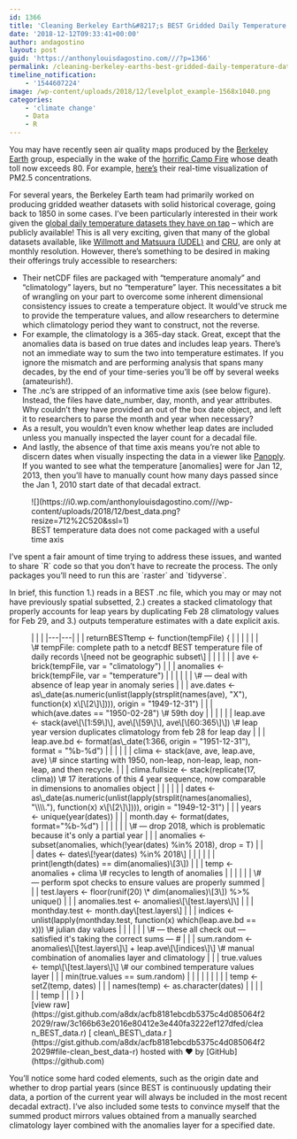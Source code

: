 ```yaml
---
id: 1366
title: 'Cleaning Berkeley Earth&#8217;s BEST Gridded Daily Temperature Data'
date: '2018-12-12T09:33:41+00:00'
author: andagostino
layout: post
guid: 'https://anthonylouisdagostino.com///?p=1366'
permalink: /cleaning-berkeley-earths-best-gridded-daily-temperature-data/
timeline_notification:
    - '1544607224'
image: /wp-content/uploads/2018/12/levelplot_example-1568x1040.png
categories:
    - 'climate change'
    - Data
    - R
---
```


You may have recently seen air quality maps produced by the [Berkeley Earth](http://berkeleyearth.org/) group, especially in the wake of the [horrific Camp Fire](https://www.sfgate.com/california-wildfires/article/Camp-Fire-Death-toll-rises-to-86-after-13458956.php) whose death toll now exceeds 80. For example, [here’s](http://berkeleyearth.org/air-quality-real-time-map/) their real-time visualization of PM2.5 concentrations.

 For several years, the Berkeley Earth team had primarily worked on producing gridded weather datasets with solid historical coverage, going back to 1850 in some cases. I’ve been particularly interested in their work given the [global daily temperature datasets they have on tap](http://berkeleyearth.org/data/) – which are publicly available! This is all very exciting, given that many of the global datasets available, like [Willmott and Matsuura (UDEL)](https://www.esrl.noaa.gov/psd/data/gridded/data.UDel_AirT_Precip.html) and [CRU](https://crudata.uea.ac.uk/cru/data/hrg/), are only at monthly resolution. However, there’s something to be desired in making their offerings truly accessible to researchers:

- Their netCDF files are packaged with “temperature anomaly” and “climatology” layers, but no “temperature” layer. This necessitates a bit of wrangling on your part to overcome some inherent dimensional consistency issues to create a temperature object. It would’ve struck me to provide the temperature values, and allow researchers to determine which climatology period they want to construct, not the reverse.
- For example, the climatology is a 365-day stack. Great, except that the anomalies data is based on true dates and includes leap years. There’s not an immediate way to sum the two into temperature estimates. If you ignore the mismatch and are performing analysis that spans many decades, by the end of your time-series you’ll be off by several weeks (amateurish!).
- The .nc’s are stripped of an informative time axis (see below figure). Instead, the files have date\_number, day, month, and year attributes. Why couldn’t they have provided an out of the box date object, and left it to researchers to parse the month and year when necessary?
- As a result, you wouldn’t even know whether leap dates are included unless you manually inspected the layer count for a decadal file.
- And lastly, the absence of that time axis means you’re not able to discern dates when visually inspecting the data in a viewer like [Panoply](https://www.giss.nasa.gov/tools/panoply/download/). If you wanted to see what the temperature \[anomalies\] were for Jan 12, 2013, then you’ll have to manually count how many days passed since the Jan 1, 2010 start date of that decadal extract.

<figure class="wp-block-image">![](https://i0.wp.com/anthonylouisdagostino.com///wp-content/uploads/2018/12/best_data.png?resize=712%2C520&ssl=1)<figcaption>BEST temperature data does not come packaged with a useful time axis  
</figcaption></figure>I’ve spent a fair amount of time trying to address these issues, and wanted to share `R` code so that you don’t have to recreate the process. The only packages you’ll need to run this are `raster` and `tidyverse`.

In brief, this function 1.) reads in a BEST .nc file, which you may or may not have previously spatial subsetted, 2.) creates a stacked climatology that properly accounts for leap years by duplicating Feb 28 climatology values for Feb 29, and 3.) outputs temperature estimates with a date explicit axis.

<figure class="wp-block-embed is-type-rich"><div class="wp-block-embed__wrapper"><style>.gist table { margin-bottom: 0; }</style><div class="gist" id="gist93531237" style="tab-size: 8"><div class="gist-file" translate="no"><div class="gist-data"><div class="js-gist-file-update-container js-task-list-container file-box"><div class="file my-2" id="file-clean_best_data-r"><div class="Box-body p-0 blob-wrapper data type-r  " itemprop="text"><div class="js-check-bidi js-blob-code-container blob-code-content"> <template class="js-file-alert-template"><div class="flash flash-warn flash-full d-flex flex-items-center" data-view-component="true"> <svg aria-hidden="true" class="octicon octicon-alert" data-view-component="true" height="16" version="1.1" viewbox="0 0 16 16" width="16"> <path d="M8.22 1.754a.25.25 0 00-.44 0L1.698 13.132a.25.25 0 00.22.368h12.164a.25.25 0 00.22-.368L8.22 1.754zm-1.763-.707c.659-1.234 2.427-1.234 3.086 0l6.082 11.378A1.75 1.75 0 0114.082 15H1.918a1.75 1.75 0 01-1.543-2.575L6.457 1.047zM9 11a1 1 0 11-2 0 1 1 0 012 0zm-.25-5.25a.75.75 0 00-1.5 0v2.5a.75.75 0 001.5 0v-2.5z" fill-rule="evenodd"></path></svg> <span> This file contains bidirectional Unicode text that may be interpreted or compiled differently than what appears below. To review, open the file in an editor that reveals hidden Unicode characters. [Learn more about bidirectional Unicode characters](https://github.co/hiddenchars) </span><div class="flash-action" data-view-component="true"> [ Show hidden characters ](<{{ revealButtonHref }}>)</div></div></template><template class="js-line-alert-template"> <span aria-label="This line has hidden Unicode characters" class="line-alert tooltipped tooltipped-e" data-view-component="true"> <svg aria-hidden="true" class="octicon octicon-alert" data-view-component="true" height="16" version="1.1" viewbox="0 0 16 16" width="16"> <path d="M8.22 1.754a.25.25 0 00-.44 0L1.698 13.132a.25.25 0 00.22.368h12.164a.25.25 0 00.22-.368L8.22 1.754zm-1.763-.707c.659-1.234 2.427-1.234 3.086 0l6.082 11.378A1.75 1.75 0 0114.082 15H1.918a1.75 1.75 0 01-1.543-2.575L6.457 1.047zM9 11a1 1 0 11-2 0 1 1 0 012 0zm-.25-5.25a.75.75 0 00-1.5 0v2.5a.75.75 0 001.5 0v-2.5z" fill-rule="evenodd"></path></svg></span></template> |  |  |
|---|---|
|  | <span class="pl-en">returnBESTtemp</span> <span class="pl-k">&lt;-</span> <span class="pl-k">function</span>(<span class="pl-smi">tempFile</span>) { |
|  |  |
|  | <span class="pl-c"><span class="pl-c">\#</span> tempFile: complete path to a netcdf BEST temperature file of daily records \[need not be geographic subset\]</span> |
|  |  |
|  | <span class="pl-smi">ave</span> <span class="pl-k">&lt;-</span> brick(<span class="pl-smi">tempFile</span>, <span class="pl-v">var</span> <span class="pl-k">=</span> <span class="pl-s"><span class="pl-pds">"</span>climatology<span class="pl-pds">"</span></span>) |
|  | <span class="pl-smi">anomalies</span> <span class="pl-k">&lt;-</span> brick(<span class="pl-smi">tempFile</span>, <span class="pl-v">var</span> <span class="pl-k">=</span> <span class="pl-s"><span class="pl-pds">"</span>temperature<span class="pl-pds">"</span></span>) |
|  |  |
|  | <span class="pl-c"><span class="pl-c">\#</span> — deal with absence of leap year in anomaly series</span> |
|  | <span class="pl-smi">ave.dates</span> <span class="pl-k">&lt;-</span> as\_date(as.numeric(unlist(lapply(strsplit(names(<span class="pl-smi">ave</span>), <span class="pl-s"><span class="pl-pds">"</span>X<span class="pl-pds">"</span></span>), <span class="pl-k">function</span>(<span class="pl-smi">x</span>) <span class="pl-smi">x</span>\[\[<span class="pl-c1">2</span>\]\]))), <span class="pl-v">origin</span> <span class="pl-k">=</span> <span class="pl-s"><span class="pl-pds">"</span>1949-12-31<span class="pl-pds">"</span></span>) |
|  | which(<span class="pl-smi">ave.dates</span> <span class="pl-k">==</span> <span class="pl-s"><span class="pl-pds">"</span>1950-02-28<span class="pl-pds">"</span></span>) <span class="pl-c"><span class="pl-c">\#</span> 59th doy</span> |
|  |  |
|  | <span class="pl-smi">leap.ave</span> <span class="pl-k">&lt;-</span> stack(<span class="pl-smi">ave</span>\[\[<span class="pl-c1">1</span><span class="pl-k">:</span><span class="pl-c1">59</span>\]\], <span class="pl-smi">ave</span>\[\[<span class="pl-c1">59</span>\]\], <span class="pl-smi">ave</span>\[\[<span class="pl-c1">60</span><span class="pl-k">:</span><span class="pl-c1">365</span>\]\]) <span class="pl-c"><span class="pl-c">\#</span> leap year version duplicates climatology from feb 28 for leap day</span> |
|  | <span class="pl-smi">leap.ave.bd</span> <span class="pl-k">&lt;-</span> format(as\_date(<span class="pl-c1">1</span><span class="pl-k">:</span><span class="pl-c1">366</span>, <span class="pl-v">origin</span> <span class="pl-k">=</span> <span class="pl-s"><span class="pl-pds">"</span>1951-12-31<span class="pl-pds">"</span></span>), <span class="pl-v">format</span> <span class="pl-k">=</span> <span class="pl-s"><span class="pl-pds">"</span>%b-%d<span class="pl-pds">"</span></span>) |
|  |  |
|  | <span class="pl-smi">clima</span> <span class="pl-k">&lt;-</span> stack(<span class="pl-smi">ave</span>, <span class="pl-smi">ave</span>, <span class="pl-smi">leap.ave</span>, <span class="pl-smi">ave</span>) <span class="pl-c"><span class="pl-c">\#</span> since starting with 1950, non-leap, non-leap, leap, non-leap, and then recycle. </span> |
|  | <span class="pl-smi">clima.fullsize</span> <span class="pl-k">&lt;-</span> stack(replicate(<span class="pl-c1">17</span>, <span class="pl-smi">clima</span>)) <span class="pl-c"><span class="pl-c">\#</span> 17 iterations of this 4 year sequence, now comparable in dimensions to anomalies object </span> |
|  |  |
|  | <span class="pl-smi">dates</span> <span class="pl-k">&lt;-</span> as\_date(as.numeric(unlist(lapply(strsplit(names(<span class="pl-smi">anomalies</span>), <span class="pl-s"><span class="pl-pds">"</span><span class="pl-cce">\\\\</span>.<span class="pl-pds">"</span></span>), <span class="pl-k">function</span>(<span class="pl-smi">x</span>) <span class="pl-smi">x</span>\[\[<span class="pl-c1">2</span>\]\]))), <span class="pl-v">origin</span> <span class="pl-k">=</span> <span class="pl-s"><span class="pl-pds">"</span>1949-12-31<span class="pl-pds">"</span></span>) |
|  | <span class="pl-smi">years</span> <span class="pl-k">&lt;-</span> unique(year(<span class="pl-smi">dates</span>)) |
|  | <span class="pl-smi">month.day</span> <span class="pl-k">&lt;-</span> format(<span class="pl-smi">dates</span>, <span class="pl-v">format</span><span class="pl-k">=</span><span class="pl-s"><span class="pl-pds">"</span>%b-%d<span class="pl-pds">"</span></span>) |
|  |  |
|  | <span class="pl-c"><span class="pl-c">\#</span> — drop 2018, which is problematic because it's only a partial year</span> |
|  | <span class="pl-smi">anomalies</span> <span class="pl-k">&lt;-</span> subset(<span class="pl-smi">anomalies</span>, which(<span class="pl-k">!</span>year(<span class="pl-smi">dates</span>) <span class="pl-k">%in%</span> <span class="pl-c1">2018</span>), <span class="pl-v">drop</span> <span class="pl-k">=</span> <span class="pl-c1">T</span>) |
|  | <span class="pl-smi">dates</span> <span class="pl-k">&lt;-</span> <span class="pl-smi">dates</span>\[<span class="pl-k">!</span>year(<span class="pl-smi">dates</span>) <span class="pl-k">%in%</span> <span class="pl-c1">2018</span>\] |
|  |  |
|  | print(length(<span class="pl-smi">dates</span>) <span class="pl-k">==</span> dim(<span class="pl-smi">anomalies</span>)\[<span class="pl-c1">3</span>\]) |
|  | <span class="pl-smi">temp</span> <span class="pl-k">&lt;-</span> <span class="pl-smi">anomalies</span> <span class="pl-k">+</span> <span class="pl-smi">clima</span> <span class="pl-c"><span class="pl-c">\#</span> recycles to length of anomalies </span> |
|  |  |
|  | <span class="pl-c"><span class="pl-c">\#</span> — perform spot checks to ensure values are properly summed </span> |
|  | <span class="pl-smi">test.layers</span> <span class="pl-k">&lt;-</span> floor(runif(<span class="pl-c1">20</span>) <span class="pl-k">\*</span> dim(<span class="pl-smi">anomalies</span>)\[<span class="pl-c1">3</span>\]) %<span class="pl-k">&gt;</span>% unique() |
|  | <span class="pl-smi">anomalies.test</span> <span class="pl-k">&lt;-</span> <span class="pl-smi">anomalies</span>\[\[<span class="pl-smi">test.layers</span>\]\] |
|  | <span class="pl-smi">monthday.test</span> <span class="pl-k">&lt;-</span> <span class="pl-smi">month.day</span>\[<span class="pl-smi">test.layers</span>\] |
|  | <span class="pl-smi">indices</span> <span class="pl-k">&lt;-</span> unlist(lapply(<span class="pl-smi">monthday.test</span>, <span class="pl-k">function</span>(<span class="pl-smi">x</span>) which(<span class="pl-smi">leap.ave.bd</span> <span class="pl-k">==</span> <span class="pl-smi">x</span>))) <span class="pl-c"><span class="pl-c">\#</span> julian day values </span> |
|  |  |
|  | <span class="pl-c"><span class="pl-c">\#</span> — these all check out — satisfied it's taking the correct sums — # </span> |
|  | <span class="pl-smi">sum.random</span> <span class="pl-k">&lt;-</span> <span class="pl-smi">anomalies</span>\[\[<span class="pl-smi">test.layers</span>\]\] <span class="pl-k">+</span> <span class="pl-smi">leap.ave</span>\[\[<span class="pl-smi">indices</span>\]\] <span class="pl-c"><span class="pl-c">\#</span> manual combination of anomalies layer and climatology</span> |
|  | <span class="pl-smi">true.values</span> <span class="pl-k">&lt;-</span> <span class="pl-smi">temp</span>\[\[<span class="pl-smi">test.layers</span>\]\] <span class="pl-c"><span class="pl-c">\#</span> our combined temperature values layer </span> |
|  | min(<span class="pl-smi">true.values</span> <span class="pl-k">==</span> <span class="pl-smi">sum.random</span>) |
|  |  |
|  |  |
|  | <span class="pl-smi">temp</span> <span class="pl-k">&lt;-</span> setZ(<span class="pl-smi">temp</span>, <span class="pl-smi">dates</span>) |
|  | names(<span class="pl-smi">temp</span>) <span class="pl-k">&lt;-</span> as.character(<span class="pl-smi">dates</span>) |
|  |  |
|  | <span class="pl-smi">temp</span> |
|  | } |

</div> </div> </div></div> </div><div class="gist-meta"> [view raw](https://gist.github.com/a8dx/acfb8181ebcdb5375c4d085064f22029/raw/3c166b63e2016e80412e3e440fa3222ef127dfed/clean_BEST_data.r) [ clean\_BEST\_data.r ](https://gist.github.com/a8dx/acfb8181ebcdb5375c4d085064f22029#file-clean_best_data-r) hosted with ❤ by [GitHub](https://github.com) </div> </div></div></div></figure>You’ll notice some hard coded elements, such as the origin date and whether to drop partial years (since BEST is continuously updating their data, a portion of the current year will always be included in the most recent decadal extract). I’ve also included some tests to convince myself that the summed product mirrors values obtained from a manually searched climatology layer combined with the anomalies layer for a specified date.